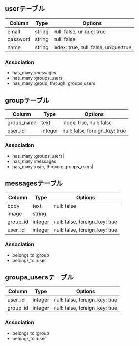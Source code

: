 ## userテーブル

|Column|Type|Options|
|------|----|-------|
|email|string|null: false, unique: true|
|password|string|null: false|
|name|string|index: true, null: false, unique:true|

### Association
- has_many :messages
- has_many :groups_users
- has_many :group, through: groups_users

## groupテーブル

|Column|Type|Options|
|------|----|-------|
|group_name|text|index: true, null: false|
|user_id|integer|null: false, foreign_key: true|

### Association
- has_many :groups_users|
- has_many :messages
- has_many :user, through: groups_users|

## messagesテーブル

|Column|Type|Options|
|------|----|-------|
|body|text|null: false|
|image|string|
|group_id|integer|null: false, foreign_key: true|
|user_id|integer|null: false, foreign_key: true|

### Association
- belongs_to :group
- belongs_to :user

## groups_usersテーブル

|Column|Type|Options|
|------|----|-------|
|user_id|integer|null: false, foreign_key: true|
|group_id|integer|null: false, foreign_key: true|

### Association
- belongs_to :group
- belongs_to :user